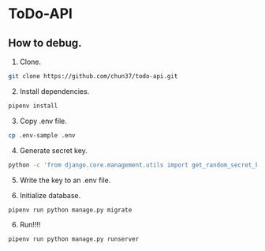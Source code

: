 # ToDo-API

## How to debug.

1. Clone.

```bash
git clone https://github.com/chun37/todo-api.git
```

2. Install dependencies.

```bash
pipenv install
```

3. Copy .env file.

```bash
cp .env-sample .env
```

4. Generate secret key.

```bash
python -c 'from django.core.management.utils import get_random_secret_key; print(get_random_secret_key())'
```

5. Write the key to an .env file.

6. Initialize database.

```bash
pipenv run python manage.py migrate
```

6. Run!!!!

```bash
pipenv run python manage.py runserver
```
